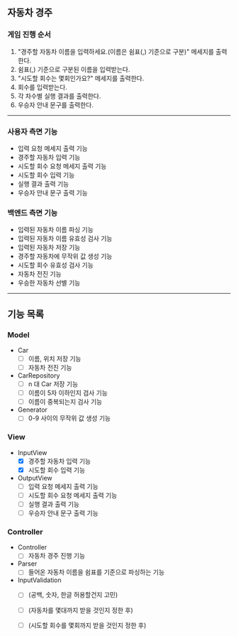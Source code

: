 ## 자동차 경주 

### 게임 진행 순서

1. "경주할 자동차 이름을 입력하세요.(이름은 쉼표(,) 기준으로 구분)" 메세지를 출력한다.
2. 쉼표(,) 기준으로 구분된 이름을 입력받는다.
3. "시도할 회수는 몇회인가요?" 메세지를 출력한다.
4. 회수를 입력받는다.
5. 각 차수별 실행 결과를 출력한다.
6. 우승자 안내 문구를 출력한다.

---
### 사용자 측면 기능

- 입력 요청 메세지 출력 기능
- 경주할 자동차 입력 기능
- 시도할 회수 요청 메세지 출력 기능
- 시도할 회수 입력 기능
- 실행 결과 출력 기능
- 우승자 안내 문구 출력 기능

### 백엔드 측면 기능

- 입력된 자동차 이름 파싱 기능
- 입력된 자동차 이름 유효성 검사 기능
- 입력된 자동차 저장 기능
- 경주할 자동차에 무작위 값 생성 기능
- 시도할 회수 유효성 검사 기능
- 자동차 전진 기능
- 우승한 자동차 선별 기능

---

## 기능 목록


### Model

- Car
  - [ ] 이름, 위치 저장 기능
  - [ ] 자동차 전진 기능
- CarRepository
  - [ ] n 대 Car 저장 기능
  - [ ] 이름이 5자 이하인지 검사 기능
  - [ ] 이름이 중복되는지 검사 기능
- Generator
  - [ ] 0-9 사이의 무작위 값 생성 기능

### View

- InputView
  - [x] 경주할 자동차 입력 기능
  - [x] 시도할 회수 입력 기능
- OutputView
  - [ ] 입력 요청 메세지 출력 기능
  - [ ] 시도할 회수 요청 메세지 출력 기능
  - [ ] 실행 결과 출력 기능
  - [ ] 우승자 안내 문구 출력 기능

### Controller

- Controller
  - [ ] 자동차 경주 진행 기능
- Parser
  - [ ] 들어온 자동차 이름을 쉼표를 기준으로 파싱하는 기능
- InputValidation
  - [ ] (공백, 숫자, 한글 허용할건지 고민)
  - [ ] (자동차를 몇대까지 받을 것인지 정한 후)
  - [ ] (시도할 회수를 몇회까지 받을 것인지 정한 후)

